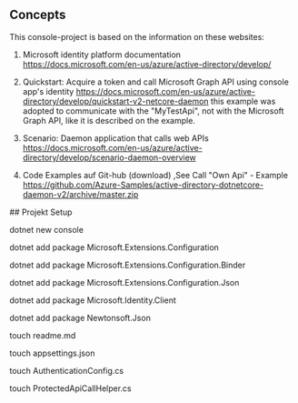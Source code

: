 ## Concepts

This console-project is based on the information on these websites:

1. Microsoft identity platform documentation
   https://docs.microsoft.com/en-us/azure/active-directory/develop/

1. Quickstart: Acquire a token and call Microsoft Graph API using console app's identity
   https://docs.microsoft.com/en-us/azure/active-directory/develop/quickstart-v2-netcore-daemon
   this example was adopted to communicate with the "MyTestApi", not with the Microsoft Graph API, like it is described on the example.

1. Scenario: Daemon application that calls web APIs
   https://docs.microsoft.com/en-us/azure/active-directory/develop/scenario-daemon-overview

1. Code Examples auf Git-hub (download) ,See Call "Own Api" - Example
   https://github.com/Azure-Samples/active-directory-dotnetcore-daemon-v2/archive/master.zip

## Projekt Setup

dotnet new console

dotnet add package Microsoft.Extensions.Configuration

dotnet add package Microsoft.Extensions.Configuration.Binder

dotnet add package Microsoft.Extensions.Configuration.Json

dotnet add package Microsoft.Identity.Client

dotnet add package Newtonsoft.Json

touch readme.md

touch appsettings.json

touch AuthenticationConfig.cs

touch ProtectedApiCallHelper.cs
